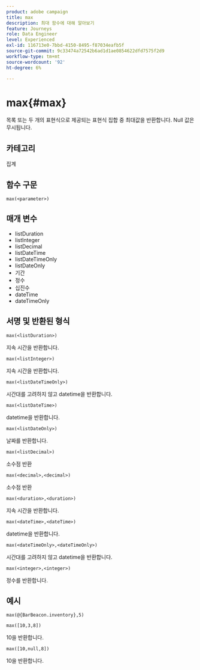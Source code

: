 ```yaml
---
product: adobe campaign
title: max
description: 최대 함수에 대해 알아보기
feature: Journeys
role: Data Engineer
level: Experienced
exl-id: 116713e0-7bbd-4150-8495-f87034eafb5f
source-git-commit: 9c33474a72542b6ad1d1ae0854622dfd7575f2d9
workflow-type: tm+mt
source-wordcount: '92'
ht-degree: 6%

---
```


# max{#max}

목록 또는 두 개의 표현식으로 제공되는 표현식 집합 중 최대값을 반환합니다. Null 값은 무시됩니다.

## 카테고리

집계

## 함수 구문

`max(<parameter>)`

## 매개 변수

* listDuration
* listInteger
* listDecimal
* listDateTime
* listDateTimeOnly
* listDateOnly
* 기간
* 정수
* 십진수
* dateTime
* dateTimeOnly

## 서명 및 반환된 형식

`max(<listDuration>)`

지속 시간을 반환합니다.

`max(<listInteger>)`

지속 시간을 반환합니다.

`max(<listDateTimeOnly>)`

시간대를 고려하지 않고 datetime을 반환합니다.

`max(<listDateTime>)`

datetime을 반환합니다.

`max(<listDateOnly>)`

날짜를 반환합니다.

`max(<listDecimal>)`

소수점 반환

`max(<decimal>,<decimal>)`

소수점 반환

`max(<duration>,<duration>)`

지속 시간을 반환합니다.

`max(<dateTime>,<dateTime>)`

datetime을 반환합니다.

`max(<dateTimeOnly>,<dateTimeOnly>)`

시간대를 고려하지 않고 datetime을 반환합니다.

`max(<integer>,<integer>)`

정수를 반환합니다.

## 예시

`max(@{BarBeacon.inventory},5)`

`max([10,3,8])`

10을 반환합니다.

`max([10,null,8])`

10을 반환합니다.
